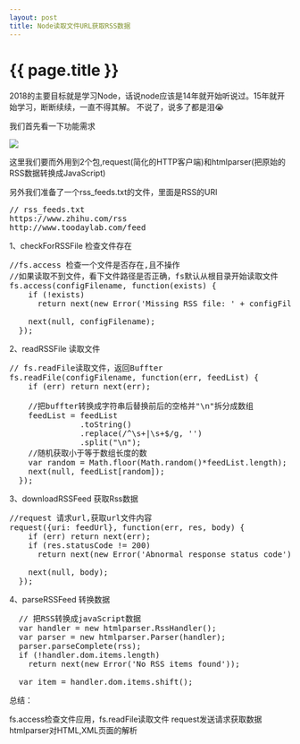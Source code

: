 ```yaml
---
layout: post
title: Node读取文件URL获取RSS数据
---
```


{{ page.title }}
================

2018的主要目标就是学习Node，话说node应该是14年就开始听说过。15年就开始学习，断断续续，一直不得其解。
不说了，说多了都是泪😭

我们首先看一下功能需求

<img src="//2ming.github.com/images/1520414629371.jpg">

这里我们要而外用到2个包,request(简化的HTTP客户端)和htmlparser(把原始的RSS数据转换成JavaScript)

另外我们准备了一个rss_feeds.txt的文件，里面是RSS的URl

<pre class="language-javascript">
// rss_feeds.txt
https://www.zhihu.com/rss
http://www.toodaylab.com/feed
</pre>

1、checkForRSSFile 检查文件存在

<pre class="language-javascript">
//fs.access 检查一个文件是否存在,且不操作
//如果读取不到文件，看下文件路径是否正确，fs默认从根目录开始读取文件
fs.access(configFilename, function(exists) {
    if (!exists)
      return next(new Error('Missing RSS file: ' + configFilename));

    next(null, configFilename);
  });
</pre>

2、readRSSFile 读取文件

<pre class="language-javascript">
// fs.readFile读取文件，返回Buffter
fs.readFile(configFilename, function(err, feedList) {
    if (err) return next(err);

    //把buffter转换成字符串后替换前后的空格并"\n"拆分成数组
    feedList = feedList
               .toString()
               .replace(/^\s+|\s+$/g, '')
               .split("\n");
    //随机获取小于等于数组长度的数
    var random = Math.floor(Math.random()*feedList.length);
    next(null, feedList[random]);
  });
</pre>

3、downloadRSSFeed 获取Rss数据

<pre class="language-javascript">
//request 请求url,获取url文件内容
request({uri: feedUrl}, function(err, res, body) {
    if (err) return next(err);
    if (res.statusCode != 200)
      return next(new Error('Abnormal response status code'))

    next(null, body);
  });
</pre>

4、parseRSSFeed 转换数据

<pre class="language-javascript">
  // 把RSS转换成javaScript数据
  var handler = new htmlparser.RssHandler();
  var parser = new htmlparser.Parser(handler);
  parser.parseComplete(rss);
  if (!handler.dom.items.length)
    return next(new Error('No RSS items found'));

  var item = handler.dom.items.shift();
</pre>

总结：

fs.access检查文件应用，fs.readFile读取文件
request发送请求获取数据
htmlparser对HTML,XML页面的解析

